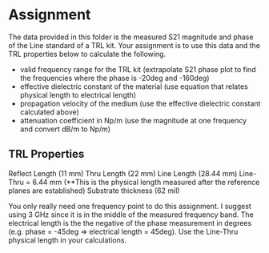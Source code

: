 # Assignment
The data provided in this folder is the measured S21 magnitude and phase of the Line standard of a TRL kit. Your assignment is to use this data and the TRL properties below to calculate the following.

* valid frequency range for the TRL kit (extrapolate S21 phase plot to find the frequencies where the phase is -20deg and -160deg)
* effective dielectric constant of the material (use equation that relates physical length to electrical length)
* propagation velocity of the medium (use the effective dielectric constant calculated above)
* attenuation coefficient in Np/m (use the magnitude at one frequency and convert dB/m to Np/m)

## TRL Properties
Reflect Length (11 mm)
Thru Length (22 mm)
Line Length (28.44  mm)
Line-Thru = 6.44 mm (**This is the physical length measured after the reference planes are established)
Substrate thickness (62 mil)

You only really need one frequency point to do this assignment. I suggest using 3 GHz since it is in the middle of the measured frequency band. The electrical length is the the negative of the phase measurement in degrees (e.g. phase = -45deg => electrical length = 45deg). Use the Line-Thru physical length in your calculations. 
